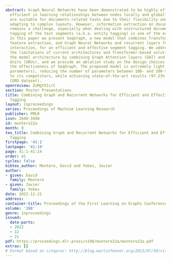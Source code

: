 ```yaml
---
abstract: Graph Neural Networks have been demonstrated to be highly effective and
  efficient in learning relationships between nodes locally and globally. Also, they
  are suitable for documents-related tasks due to their flexibility and capacity of
  adapting to complex layouts. However, information extraction on documents still
  remains a challenge, especially when dealing with unstructured documents. The semantic
  tagging of the text segments (a.k.a. entity tagging) is one of the essential tasks.
  In this paper we present SeqGraph, a new model that combines Transformers for text
  feature extraction, and Graph Neural Networks and recurrent layers for segments
  interaction, for an efficient and effective segment tagging. We address some of
  the limitations of current architectures and Transformer-based solutions. We optimize
  the model architecture by combining Graph Attention layers (GAT) and Gated Recurrent
  Units (GRUs), and we provide an ablation study on the design choices to demonstrate
  the effectiveness of SeqGraph. The proposed model is extremely light (4 million
  parameters), reducing the number of parameters between 100- and 200-times compared
  to its competitors, while achieving state-of-the-art results (97.23% F1 score on
  CORD dataset).
openreview: ZuMgYX1irC
section: Poster Presentations
title: Combining Graph and Recurrent Networks for Efficient and Effective Segment
  Tagging
layout: inproceedings
series: Proceedings of Machine Learning Research
publisher: PMLR
issn: 2640-3498
id: montero22a
month: 0
tex_title: Combining Graph and Recurrent Networks for Efficient and Effective Segment
  Tagging
firstpage: '41:1'
lastpage: '41:14'
page: 41:1-41:14
order: 41
cycles: false
bibtex_author: Montero, David and Yebes, Javier
author:
- given: David
  family: Montero
- given: Javier
  family: Yebes
date: 2022-12-21
address:
container-title: Proceedings of the First Learning on Graphs Conference
volume: '198'
genre: inproceedings
issued:
  date-parts:
  - 2022
  - 12
  - 21
pdf: https://proceedings.mlr.press/v198/montero22a/montero22a.pdf
extras: []
# Format based on citeproc: http://blog.martinfenner.org/2013/07/30/citeproc-yaml-for-bibliographies/
---
```

